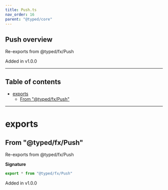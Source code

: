 ```yaml
---
title: Push.ts
nav_order: 16
parent: "@typed/core"
---
```


## Push overview

Re-exports from @typed/fx/Push

Added in v1.0.0

---

<h2 class="text-delta">Table of contents</h2>

- [exports](#exports)
  - [From "@typed/fx/Push"](#from-typedfxpush)

---

# exports

## From "@typed/fx/Push"

Re-exports from @typed/fx/Push

**Signature**

```ts
export * from "@typed/fx/Push"
```

Added in v1.0.0
